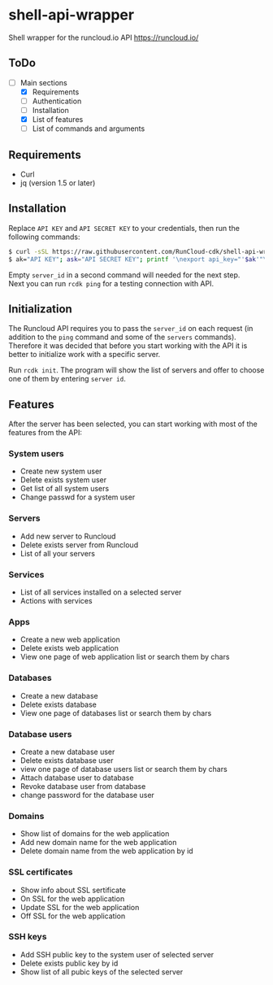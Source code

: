 # shell-api-wrapper
Shell wrapper for the runcloud.io API https://runcloud.io/

## ToDo
- [ ] Main sections
  - [x] Requirements
  - [ ] Authentication
  - [ ] Installation
  - [x] List of features
  - [ ] List of commands and arguments

## Requirements
- Curl
- jq (version 1.5 or later)

## Installation
Replace `API KEY` and `API SECRET KEY` to your credentials, then run the following commands:
```bash
$ curl -sSL https://raw.githubusercontent.com/RunCloud-cdk/shell-api-wrapper/master/rcdk.sh > /usr/local/bin/rcdk && chmod a+x /usr/local/bin/rcdk
$ ak="API KEY"; ask="API SECRET KEY"; printf '\nexport api_key="'$ak'"\nexport api_secret_key="'$ask'"\nexport server_id=' >> ~/.bash_profile && source ~/.bash_profile
```
Empty `server_id` in a second command will needed for the next step.\
Next you can run `rcdk ping` for a testing connection with API.

## Initialization
The Runcloud API requires you to pass the `server_id` on each request (in addition to the `ping` command and some of the `servers` commands).
Therefore it was decided that before you start working with the API it is better to initialize work with a specific server.

Run `rcdk init`. The program will show the list of servers and offer to choose one of them by entering `server id`.

## Features
After the server has been selected, you can start working with most of the features from the API:

### System users
- Create new system user
- Delete exists system user
- Get list of all system users
- Change passwd for a system user

### Servers
- Add new server to Runcloud
- Delete exists server from Runcloud
- List of all your servers

### Services
- List of all services installed on a selected server
- Actions with services

### Apps
- Create a new web application
- Delete exists web application
- View one page of web application list or search them by chars

### Databases
- Create a new database
- Delete exists database
- View one page of databases list or search them by chars

### Database users
- Create a new database user
- Delete exists database user
- view one page of database users list or search them by chars
- Attach database user to database
- Revoke database user from database
- change password for the database user

### Domains
- Show list of domains for the web application
- Add new domain name for the web application
- Delete domain name from the web application by id

### SSL certificates
- Show info about SSL sertificate
- On SSL for the web application
- Update SSL for the web application
- Off SSL for the web application

### SSH keys
- Add SSH public key to the system user of selected server
- Delete exists public key by id
- Show list of all pubic keys of the selected server
